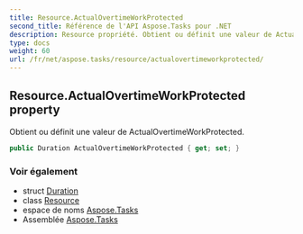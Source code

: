 ```yaml
---
title: Resource.ActualOvertimeWorkProtected
second_title: Référence de l'API Aspose.Tasks pour .NET
description: Resource propriété. Obtient ou définit une valeur de ActualOvertimeWorkProtected.
type: docs
weight: 60
url: /fr/net/aspose.tasks/resource/actualovertimeworkprotected/
---
```

## Resource.ActualOvertimeWorkProtected property

Obtient ou définit une valeur de ActualOvertimeWorkProtected.

```csharp
public Duration ActualOvertimeWorkProtected { get; set; }
```

### Voir également

* struct [Duration](../../duration/)
* class [Resource](../)
* espace de noms [Aspose.Tasks](../../resource/)
* Assemblée [Aspose.Tasks](../../../)


